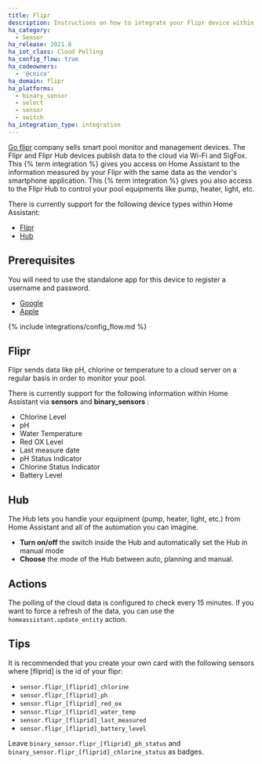 ```yaml
---
title: Flipr
description: Instructions on how to integrate your Flipr device within Home Assistant.
ha_category:
  - Sensor
ha_release: 2021.8
ha_iot_class: Cloud Polling
ha_config_flow: true
ha_codeowners:
  - '@cnico'
ha_domain: flipr
ha_platforms:
  - binary_sensor
  - select
  - sensor
  - switch
ha_integration_type: integration
---
```


[Go flipr](https://www.goflipr.com) company sells smart pool monitor and management devices. The Flipr and Flipr Hub devices publish data to the cloud via Wi-Fi and SigFox.
This {% term integration %} gives you access on Home Assistant to the information measured by your Flipr with the same data as the vendor's smartphone application.
This {% term integration %} gives you also access to the Flipr Hub to control your pool equipments like pump, heater, light, etc.

There is currently support for the following device types within Home Assistant:

- [Flipr](#flipr)
- [Hub](#hub)

## Prerequisites

You will need to use the standalone app for this device to register a username and password.

- [Google](https://play.google.com/store/apps/details?id=com.goflipr.flipr)
- [Apple](https://apps.apple.com/fr/app/flipr/id1225898851)

{% include integrations/config_flow.md %}

## Flipr

Flipr sends data like pH, chlorine or temperature to a cloud server on a regular basis in order to monitor your pool.

There is currently support for the following information within Home Assistant via **sensors** and **binary_sensors** :

- Chlorine Level
- pH
- Water Temperature
- Red OX Level
- Last measure date
- pH Status Indicator
- Chlorine Status Indicator
- Battery Level

## Hub

The Hub lets you handle your equipment (pump, heater, light, etc.) from Home Assistant and all of the automation you can imagine.

- **Turn on/off** the switch inside the Hub and automatically set the Hub in manual mode
- **Choose** the mode of the Hub between auto, planning and manual.

## Actions

The polling of the cloud data is configured to check every 15 minutes. If you want to force a refresh of the data, you can use the `homeassistant.update_entity` action.

## Tips

It is recommended that you create your own card with the following sensors where \[fliprid\] is the id of your flipr:

- `sensor.flipr_[fliprid]_chlorine`
- `sensor.flipr_[fliprid]_ph`
- `sensor.flipr_[fliprid]_red_ox`
- `sensor.flipr_[fliprid]_water_temp`
- `sensor.flipr_[fliprid]_last_measured`
- `sensor.flipr_[fliprid]_battery_level`

Leave `binary_sensor.flipr_[fliprid]_ph_status` and `binary_sensor.flipr_[fliprid]_chlorine_status` as badges.
